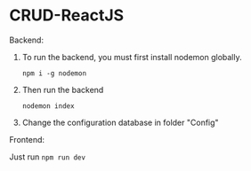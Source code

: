 # CRUD-ReactJS

Backend:

1. To run the backend, you must first install nodemon globally.

   `npm i -g nodemon`

2. Then run the backend

   `nodemon index`

3. Change the configuration database in folder "Config"

Frontend:

Just run `npm run dev`
